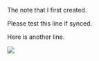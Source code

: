The note that I first created.

Please test this line if synced.

Here is another line.

![](printer01.png)